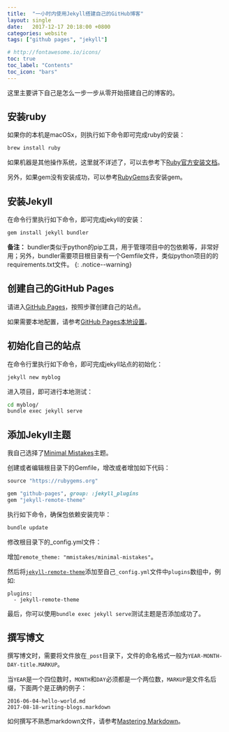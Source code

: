 ```yaml
---
title:  "一小时内使用Jekyll搭建自己的GitHub博客"
layout: single
date:   2017-12-17 20:18:00 +0800
categories: website
tags: ["github pages", "jekyll"]

# http://fontawesome.io/icons/
toc: true
toc_label: "Contents"
toc_icon: "bars"
---
```

这里主要讲下自己是怎么一步一步从零开始搭建自己的博客的。


## 安装ruby
如果你的本机是macOSx，则执行如下命令即可完成ruby的安装：
```bash
brew install ruby
```

如果机器是其他操作系统，这里就不详述了，可以去参考下[Ruby官方安装文档](https://www.ruby-lang.org/en/documentation/installation/)。

另外，如果gem没有安装成功，可以参考[RubyGems](https://rubygems.org/pages/download)去安装gem。


## 安装Jekyll
在命令行里执行如下命令，即可完成jekyll的安装：
```bash
gem install jekyll bundler
```

**备注：** bundler类似于python的pip工具，用于管理项目中的包依赖等，非常好用；另外，bundler需要项目根目录有一个Gemfile文件，类似python项目的的requirements.txt文件。
{: .notice--warning}


## 创建自己的GitHub Pages
请进入[GitHub Pages](https://pages.github.com/)，按照步骤创建自己的站点。

如果需要本地配置，请参考[GitHub Pages本地设置](https://help.github.com/articles/setting-up-your-github-pages-site-locally-with-jekyll/)。


## 初始化自己的站点
在命令行里执行如下命令，即可完成jekyll站点的初始化：
```bash
jekyll new myblog
```

进入项目，即可进行本地测试：
```bash
cd myblog/
bundle exec jekyll serve
```


## 添加Jekyll主题
我自己选择了[Minimal Mistakes](https://github.com/mmistakes/minimal-mistakes)主题。

创建或者编辑根目录下的Gemfile，增改或者增加如下代码：
```ruby
source "https://rubygems.org"

gem "github-pages", group: :jekyll_plugins
gem "jekyll-remote-theme"
```

执行如下命令，确保包依赖安装完毕：
```bash
bundle update
```

修改根目录下的_config.yml文件：

增加`remote_theme: "mmistakes/minimal-mistakes"`。

然后将[`jekyll-remote-theme`](https://github.com/benbalter/jekyll-remote-theme)添加至自己`_config.yml`文件中`plugins`数组中，例如:
```
plugins:
  - jekyll-remote-theme
```

最后，你可以使用`bundle exec jekyll serve`测试主题是否添加成功了。


## 撰写博文
撰写博文时，需要将文件放在`_post`目录下，文件的命名格式一般为`YEAR-MONTH-DAY-title.MARKUP`。

当`YEAR`是一个四位数时，`MONTH`和`DAY`必须都是一个两位数，`MARKUP`是文件名后缀，下面两个是正确的例子：
```
2016-06-04-hello-world.md
2017-08-18-writing-blogs.markdown
```

如何撰写不熟悉markdown文件，请参考[Mastering Markdown](https://guides.github.com/features/mastering-markdown/)。
